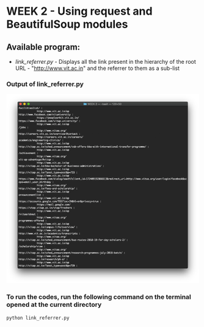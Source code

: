 # WEEK 2 - Using request and BeautifulSoup modules

## Available program:

* _link_referrer.py_ - Displays all the link present in the hierarchy of the root URL - "http://www.vit.ac.in" and the referrer to them as a sub-list

### Output of link_referrer.py
![output of link_referrer.py](output.png)

### To run the codes, run the following command on the terminal opened at the current directory

```bash
python link_referrer.py
```